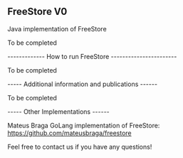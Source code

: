 FreeStore V0
----------

Java implementation of FreeStore

To be completed



------------- How to run FreeStore -----------------------

To be completed



----- Additional information and publications ------

To be completed


----- Other Implementations ------

Mateus Braga GoLang implementation of FreeStore: https://github.com/mateusbraga/freestore


Feel free to contact us if you have any questions!
